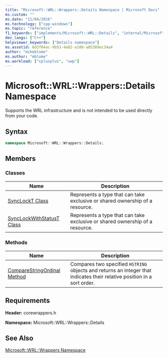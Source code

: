 ```yaml
---
title: "Microsoft::WRL::Wrappers::Details Namespace | Microsoft Docs"
ms.custom: ""
ms.date: "11/04/2016"
ms.technology: ["cpp-windows"]
ms.topic: "reference"
f1_keywords: ["implements/Microsoft::WRL::Details", "internal/Microsoft::WRL::Details", "async/Microsoft::WRL::Details", "corewrappers/Microsoft::WRL::Wrappers::Details", "client/Microsoft::WRL::Details", "module/Microsoft::WRL::Details", "event/Microsoft::WRL::Details"]
dev_langs: ["C++"]
helpviewer_keywords: ["Details namespace"]
ms.assetid: 6d3f04ac-9b53-4a82-a188-a85309ec34a4
author: "mikeblome"
ms.author: "mblome"
ms.workload: ["cplusplus", "uwp"]
---
```

# Microsoft::WRL::Wrappers::Details Namespace

Supports the WRL infrastructure and is not intended to be used directly from your code.

## Syntax

```cpp
namespace Microsoft::WRL::Wrappers::Details;
```

## Members

### Classes

|Name|Description|
|----------|-----------------|
|[SyncLockT Class](../windows/synclockt-class.md)|Represents a type that can take exclusive or shared ownership of a resource.|
|[SyncLockWithStatusT Class](../windows/synclockwithstatust-class.md)|Represents a type that can take exclusive or shared ownership of a resource.|

### Methods

|Name|Description|
|----------|-----------------|
|[CompareStringOrdinal Method](../windows/comparestringordinal-method.md)|Compares two specified `HSTRING` objects and returns an integer that indicates their relative position in a sort order.|

## Requirements

**Header:** corewrappers.h

**Namespace:** Microsoft::WRL::Wrappers::Details

## See Also

[Microsoft::WRL::Wrappers Namespace](../windows/microsoft-wrl-wrappers-namespace.md)